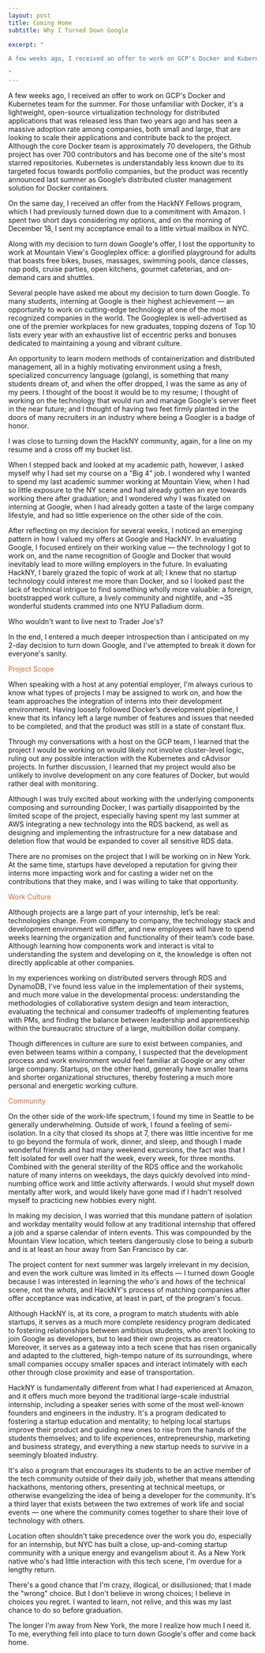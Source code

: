 ```yaml
---
layout: post
title: Coming Home
subtitle: Why I Turned Down Google

excerpt: "

A few weeks ago, I received an offer to work on GCP's Docker and Kubernetes team for the summer. For those unfamiliar with Docker, it's a lightweight, open-source virtualization technology for distributed applications that was released less than two years ago and has seen a massive adoption rate among companies, both small and large, that are looking to scale their applications and contribute back to the project. 

"
---
```


A few weeks ago, I received an offer to work on GCP's Docker and Kubernetes team for the summer. For those unfamiliar with Docker, it's a lightweight, open-source virtualization technology for distributed applications that was released less than two years ago and has seen a massive adoption rate among companies, both small and large, that are looking to scale their applications and contribute back to the project. Although the core Docker team is approximately 70 developers, the Github project has over 700 contributors and has become one of the site's most starred repositories. Kubernetes is understandably less known due to its targeted focus towards portfolio companies, but the product was recently announced last summer as Google’s distributed cluster management solution for Docker containers.

On the same day, I received an offer from the HackNY Fellows program, which I had previously turned down due to a commitment with Amazon. I spent two short days considering my options, and on the morning of December 18, I sent my acceptance email to a little virtual mailbox in NYC.

Along with my decision to turn down Google's offer, I lost the opportunity to work at Mountain View's Googleplex office: a glorified playground for adults that boasts free bikes, buses, massages, swimming pools, dance classes, nap pods, cruise parties, open kitchens, gourmet cafeterias, and on-demand cars and shuttles.

Several people have asked me about my decision to turn down Google. To many students, interning at Google is their highest achievement — an opportunity to work on cutting-edge technology at one of the most recognized companies in the world. The Googleplex is well-advertised as one of the premier workplaces for new graduates, topping dozens of Top 10 lists every year with an exhaustive list of eccentric perks and bonuses dedicated to maintaining a young and vibrant culture.

An opportunity to learn modern methods of containerization and distributed management, all in a highly motivating environment using a fresh, specialized concurrency language (golang), is something that many students dream of, and when the offer dropped, I was the same as any of my peers. I thought of the boost it would be to my resume; I thought of working on the technology that would run and manage Google's server fleet in the near future; and I thought of having two feet firmly planted in the doors of many recruiters in an industry where being a Googler is a badge of honor.

I was close to turning down the HackNY community, again, for a line on my resume and a cross off my bucket list.

When I stepped back and looked at my academic path, however, I asked myself why I had set my course on a "Big 4" job. I wondered why I wanted to spend my last academic summer working at Mountain View, when I had so little exposure to the NY scene and had already gotten an eye towards working there after graduation; and I wondered why I was fixated on interning at Google, when I had already gotten a taste of the large company lifestyle, and had so little experience on the other side of the coin. 

After reflecting on my decision for several weeks, I noticed an emerging pattern in how I valued my offers at Google and HackNY. In evaluating Google, I focused entirely on their working value — the technology I got to work on, and the name recognition of Google and Docker that would inevitably lead to more willing employers in the future. In evaluating HackNY, I barely grazed the topic of work at all; I knew that no startup technology could interest me more than Docker, and so I looked past the lack of technical intrigue to find something wholly more valuable: a foreign, bootstrapped work culture, a lively community and nightlife, and ~35 wonderful students crammed into one NYU Palladium dorm. 

Who wouldn't want to live next to Trader Joe's?

In the end, I entered a much deeper introspection than I anticipated on my 2-day decision to turn down Google, and I've attempted to break it down for everyone's sanity.

<h3-dark style="color: #DB6837">Project Scope</h3-dark>

When speaking with a host at any potential employer, I'm always curious to know what types of projects I may be assigned to work on, and how the team approaches the integration of interns into their development environment. Having loosely followed Docker’s development pipeline, I knew that its infancy left a large number of features and issues that needed to be completed, and that the product was still in a state of constant flux.

Through my conversations with a host on the GCP team, I learned that the project I would be working on would likely not involve cluster-level logic, ruling out any possible interaction with the Kubernetes and cAdvisor projects. In  further discussion, I learned that my project would also be unlikely to involve development on any core features of Docker, but would rather deal with monitoring.

Although I was truly excited about working with the underlying components composing and surrounding Docker, I was partially disappointed by the limited scope of the project, especially having spent my last summer at AWS integrating a new technology into the RDS backend, as well as designing and implementing the infrastructure for a new database and deletion flow that would be expanded to cover all sensitive RDS data.

There are no promises on the project that I will be working on in New York. At the same time, startups have developed a reputation for giving their interns more impacting work and for casting a wider net on the contributions that they make, and I was willing to take that opportunity.

<h3-dark style="color: #DB6837">Work Culture</h3-dark>

Although projects are a large part of your internship, let’s be real: technologies change. From company to company, the technology stack and development environment will differ, and new employees will have to spend weeks learning the organization and functionality of their team’s code base. Although learning how components work and interact is vital to understanding the system and developing on it, the knowledge is often not directly applicable at other companies.

In my experiences working on distributed servers through RDS and DynamoDB, I've found less value in the implementation of their systems, and much more value in the developmental process: understanding the methodologies of collaborative system design and team interaction, evaluating the technical and consumer tradeoffs of implementing features with PMs, and finding the balance between leadership and apprenticeship within the bureaucratic structure of a large, multibillion dollar company.

Though differences in culture are sure to exist between companies, and even between teams within a company, I suspected that the development process and work environment would feel familiar at Google or any other large company. Startups, on the other hand, generally have smaller teams and shorter organizational structures, thereby fostering a much more personal and energetic working culture.

<h3-dark style="color: #DB6837">Community</h3-dark>

On the other side of the work-life spectrum, I found my time in Seattle to be generally underwhelming. Outside of work, I found a feeling of semi-isolation. In a city that closed its shops at 7, there was little incentive for me to go beyond the formula of work, dinner, and sleep, and though I made wonderful friends and had many weekend excursions, the fact was that I felt isolated for well over half the week, every week, for three months. Combined with the general sterility of the RDS office and the workaholic nature of many interns on weekdays, the days quickly devolved into mind-numbing office work and little activity afterwards. I would shut myself down mentally after work, and would likely have gone mad if I hadn't resolved myself to practicing new hobbies every night.

In making my decision, I was worried that this mundane pattern of isolation and workday mentality would follow at any traditional internship that offered a job and a sparse calendar of intern events. This was compounded by the Mountain View location, which teeters dangerously close to being a suburb and is at least an hour away from San Francisco by car.

The project content for next summer was largely irrelevant in my decision, and even the work culture was limited in its effects — I turned down Google because I was interested in learning the <i>who's</i> and <i>hows</i> of the technical scene, not the <i>whats</i>, and HackNY's process of matching companies after offer acceptance was indicative, at least in part, of the program's focus. 

Although HackNY is, at its core, a program to match students with able startups, it serves as a much more complete residency program dedicated to fostering relationships between ambitious students, who aren't looking to join Google as developers, but to lead their own projects as creators. Moreover, it serves as a gateway into a tech scene that has risen organically and adapted to the cluttered, high-tempo nature of its surroundings, where small companies occupy smaller spaces and interact intimately with each other through close proximity and ease of transportation. 

HackNY is fundamentally different from what I had experienced at Amazon, and it offers much more beyond the traditional large-scale industrial internship, including a speaker series with some of the most well-known founders and engineers in the industry. It's a program dedicated to fostering a startup education and mentality; to helping local startups improve their product and guiding new ones to rise from the hands of the students themselves; and to life experiences, entrepreneurship, marketing and business strategy, and everything a new startup needs to survive in a seemingly bloated industry. 

It's also a program that encourages its students to be an active member of the tech community outside of their daily job, whether that means attending hackathons, mentoring others, presenting at technical meetups, or otherwise evangelizing the idea of being a developer for the community. It's a third layer that exists between the two extremes of work life and social events — one where the community comes together to share their love of technology with others. 
 
Location often shouldn't take precedence over the work you do, especially for an internship, but NYC has built a close, up-and-coming startup community with a unique energy and evangelism about it. As a New York native who's had little interaction with this tech scene, I'm overdue for a lengthy return.

There's a good chance that I'm crazy, illogical, or disillusioned; that I made the "wrong" choice. But I don't believe in wrong choices; I believe in choices you regret. I wanted to learn, not relive, and this was my last chance to do so before graduation. 

The longer I'm away from New York, the more I realize how much I need it. To me, everything fell into place to turn down Google's offer and come back home.
